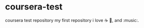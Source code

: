 # coursera-test
coursera test repository
my first repository
i love :coffee: :football:, and :music:.
